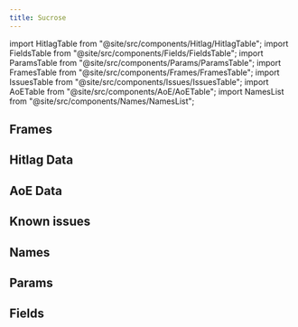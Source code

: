 ```yaml
---
title: Sucrose
---
```


import HitlagTable from "@site/src/components/Hitlag/HitlagTable";
import FieldsTable from "@site/src/components/Fields/FieldsTable";
import ParamsTable from "@site/src/components/Params/ParamsTable";
import FramesTable from "@site/src/components/Frames/FramesTable";
import IssuesTable from "@site/src/components/Issues/IssuesTable";
import AoETable from "@site/src/components/AoE/AoETable";
import NamesList from "@site/src/components/Names/NamesList";

## Frames

<FramesTable character="sucrose" />

## Hitlag Data

<HitlagTable character="sucrose" />

## AoE Data

<AoETable character="sucrose" />

## Known issues

<IssuesTable character="sucrose" />

## Names

<NamesList character="sucrose" />

## Params

<ParamsTable character="sucrose" />

## Fields

<FieldsTable character="sucrose" />
